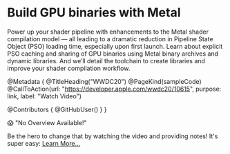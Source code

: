 # Build GPU binaries with Metal

Power up your shader pipeline with enhancements to the Metal shader compilation model — all leading to a dramatic reduction in Pipeline State Object (PSO) loading time, especially upon first launch. Learn about explicit PSO caching and sharing of GPU binaries using Metal binary archives and dynamic libraries. And we’ll detail the toolchain to create libraries and improve your shader compilation workflow.

@Metadata {
   @TitleHeading("WWDC20")
   @PageKind(sampleCode)
   @CallToAction(url: "https://developer.apple.com/wwdc20/10615", purpose: link, label: "Watch Video")

   @Contributors {
      @GitHubUser(<replace this with your GitHub handle>)
   }
}

😱 "No Overview Available!"

Be the hero to change that by watching the video and providing notes! It's super easy:
 [Learn More…](https://wwdcnotes.github.io/WWDCNotes/documentation/wwdcnotes/contributing)
